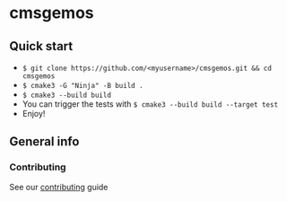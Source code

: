 # cmsgemos

## Quick start

* `$ git clone https://github.com/<myusername>/cmsgemos.git && cd cmsgemos`
* `$ cmake3 -G "Ninja" -B build .`
* `$ cmake3 --build build`
* You can trigger the tests with `$ cmake3 --build build --target test`
* Enjoy!

## General info
### Contributing
See our [contributing](.github/CONTRIBUTING.md) guide
